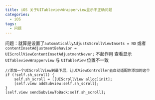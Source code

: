 ```yaml
---
title: iOS 关于UITableviewWrapperview显示不正确问题
categories:
  - iOS
tags:
  - 问题
---
```


问题：就算是设置了`automaticallyAdjustsScrollViewInsets = NO` 或者 `contentInsetAdjustmentBehavior = UIScrollViewContentInsetAdjustmentNever;` 不起作用 查看显示`UITableviewWrapperview` 与 `UITableView` 位置不一致

```
//添加一个UIScrollView到最下层，让UIViewController去自动适配你添加的这个
if (!self.sh_scroll) {
    self.sh_scroll = [[UIScrollView alloc]init];
    [self.view addSubview:self.sh_scroll];
}
[self.view sendSubviewToBack:self.sh_scroll];
```
